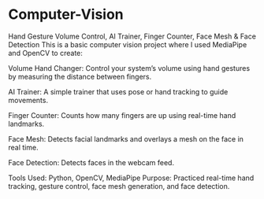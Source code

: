 # Computer-Vision

Hand Gesture Volume Control, AI Trainer, Finger Counter, Face Mesh & Face Detection
This is a basic computer vision project where I used MediaPipe and OpenCV to create:

Volume Hand Changer: Control your system’s volume using hand gestures by measuring the distance between fingers.

AI Trainer: A simple trainer that uses pose or hand tracking to guide movements.

Finger Counter: Counts how many fingers are up using real-time hand landmarks.

Face Mesh: Detects facial landmarks and overlays a mesh on the face in real time.

Face Detection: Detects faces in the webcam feed.

Tools Used: Python, OpenCV, MediaPipe
Purpose: Practiced real-time hand tracking, gesture control, face mesh generation, and face detection.
